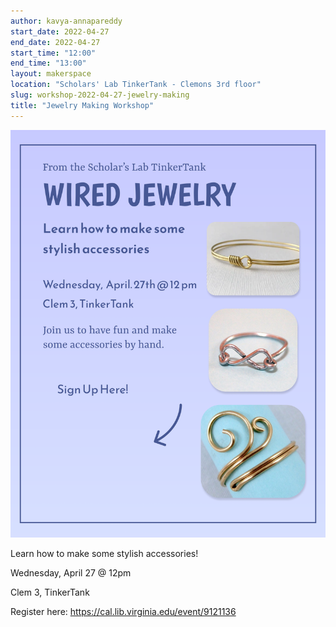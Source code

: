 ```yaml
---
author: kavya-annapareddy
start_date: 2022-04-27
end_date: 2022-04-27
start_time: "12:00"
end_time: "13:00"
layout: makerspace
location: "Scholars' Lab TinkerTank - Clemons 3rd floor"
slug: workshop-2022-04-27-jewelry-making
title: "Jewelry Making Workshop"
---
```


![Jewelry Making!](/assets/post-media/workshops/jewelry.png)

Learn how to make some stylish accessories!

Wednesday, April 27 @ 12pm

Clem 3, TinkerTank

Register here: [https://cal.lib.virginia.edu/event/9121136 ](https://cal.lib.virginia.edu/event/9121136)
